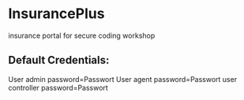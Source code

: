 # InsurancePlus

insurance portal for secure coding workshop

## Default Credentials:

User admin password=Passwort
User agent password=Passwort
user controller password=Passwort